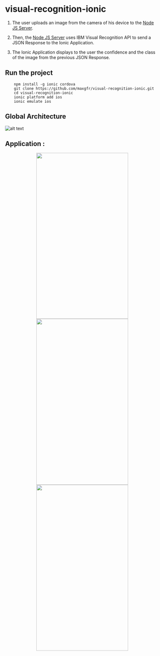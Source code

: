 # visual-recognition-ionic

1. The user uploads an image from the camera of his device to the [Node JS Server](https://github.com/maxgfr/visual-recognition-server/).

2. Then, the [Node JS Server](https://github.com/maxgfr/visual-recognition-server/) uses IBM Visual Recognition API to send a JSON Response to the Ionic Application.

3. The Ionic Application displays to the user the confidence and the class of the image from the previous JSON Response.

## Run the project

```
    npm install -g ionic cordova
    git clone https://github.com/maxgfr/visual-recognition-ionic.git
    cd visual-recognition-ionic
    ionic platform add ios
    ionic emulate ios
```

## Global Architecture

![alt text](https://github.com/maxgfr/visual-recognition-ionic/blob/master/screen/screen4.png)

## Application :

<div align="center">
  <img src="https://github.com/maxgfr/visual-recognition-ionic/blob/master/screen/screen1.png" height="540" width="300"/>
  <img src="https://github.com/maxgfr/visual-recognition-ionic/blob/master/screen/screen2.png" height="540" width="300"/>
  <img src="https://github.com/maxgfr/visual-recognition-ionic/blob/master/screen/screen3.png" height="540" width="300"/>
</div>

